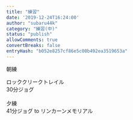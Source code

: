 ```yaml
---
title: "練習"
date: '2019-12-24T16:24:00'
author: "subaru44k"
category: "練習(中)"
status: "publish"
allowComments: true
convertBreaks: false
entryHash: "b052e8257cf86e5c00b492ea3519653a"
---
```

朝練<div>ロッククリークトレイル</div><div>30分ジョグ</div><div><br></div><div>夕練</div><div>41分ジョグ to リンカーンメモリアル</div>
